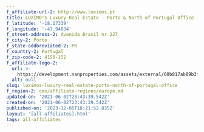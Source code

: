 ```yaml
---
f_affiliate-url-2: http://www.luximos.pt
title: LUXIMO'S Luxury Real Estate - Porto & North of Portugal Office
f_latitude: '-18.17339'
f_longitude: '-47.94034'
f_street-address-2: Avenida Brasil nr 227­
f_city-2: Porto­
f_state-addbreviated-2: PR­
f_country-2: Portugal
f_zip-code-2: 4150-152
f_affiliate-logo-2:
  url: >-
    https://development.nanproperties.com/assets/external/60b817ab89b3f80c0bb8f645_6081e5791f9db9ba0b7f69b9_60785a4ffc4084dcb48a8029_unnamed.png
  alt: null
slug: luximos-luxury-real-estate-porto-north-of-portugal-office
f_region-2: cms/affiliate-regions/europe.md
updated-on: '2021-06-02T23:43:39.542Z'
created-on: '2021-06-02T23:43:39.542Z'
published-on: '2023-12-05T18:21:52.835Z'
layout: '[all-affiliates].html'
tags: all-affiliates
---
```



